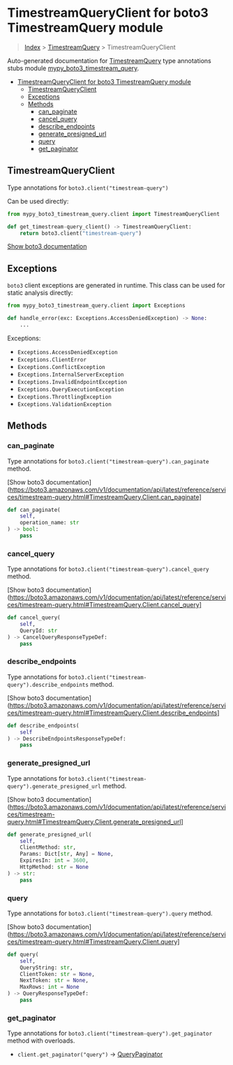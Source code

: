 # TimestreamQueryClient for boto3 TimestreamQuery module

> [Index](../README.md) > [TimestreamQuery](./README.md) > TimestreamQueryClient

Auto-generated documentation for [TimestreamQuery](https://boto3.amazonaws.com/v1/documentation/api/latest/reference/services/timestream-query.html#TimestreamQuery)
type annotations stubs module [mypy_boto3_timestream_query](https://pypi.org/project/mypy-boto3-timestream-query/).

- [TimestreamQueryClient for boto3 TimestreamQuery module](#timestreamqueryclient-for-boto3-timestreamquery-module)
  - [TimestreamQueryClient](#timestreamqueryclient)
  - [Exceptions](#exceptions)
  - [Methods](#methods)
    - [can_paginate](#can_paginate)
    - [cancel_query](#cancel_query)
    - [describe_endpoints](#describe_endpoints)
    - [generate_presigned_url](#generate_presigned_url)
    - [query](#query)
    - [get_paginator](#get_paginator)

## TimestreamQueryClient

Type annotations for `boto3.client("timestream-query")`

Can be used directly:

```python
from mypy_boto3_timestream_query.client import TimestreamQueryClient

def get_timestream-query_client() -> TimestreamQueryClient:
    return boto3.client("timestream-query")
```

[Show boto3 documentation](https://boto3.amazonaws.com/v1/documentation/api/latest/reference/services/timestream-query.html#TimestreamQuery.Client)

## Exceptions


`boto3` client exceptions are generated in runtime. This class can be used for static analysis directly:

```python
from mypy_boto3_timestream_query.client import Exceptions

def handle_error(exc: Exceptions.AccessDeniedException) -> None:
    ...
```


Exceptions:

- `Exceptions.AccessDeniedException`
- `Exceptions.ClientError`
- `Exceptions.ConflictException`
- `Exceptions.InternalServerException`
- `Exceptions.InvalidEndpointException`
- `Exceptions.QueryExecutionException`
- `Exceptions.ThrottlingException`
- `Exceptions.ValidationException`


## Methods


### can_paginate

Type annotations for `boto3.client("timestream-query").can_paginate` method.

[Show boto3 documentation](https://boto3.amazonaws.com/v1/documentation/api/latest/reference/services/timestream-query.html#TimestreamQuery.Client.can_paginate]

```python
def can_paginate(
    self,
    operation_name: str
) -> bool:
    pass
```

### cancel_query

Type annotations for `boto3.client("timestream-query").cancel_query` method.

[Show boto3 documentation](https://boto3.amazonaws.com/v1/documentation/api/latest/reference/services/timestream-query.html#TimestreamQuery.Client.cancel_query]

```python
def cancel_query(
    self,
    QueryId: str
) -> CancelQueryResponseTypeDef:
    pass
```

### describe_endpoints

Type annotations for `boto3.client("timestream-query").describe_endpoints` method.

[Show boto3 documentation](https://boto3.amazonaws.com/v1/documentation/api/latest/reference/services/timestream-query.html#TimestreamQuery.Client.describe_endpoints]

```python
def describe_endpoints(
    self
) -> DescribeEndpointsResponseTypeDef:
    pass
```

### generate_presigned_url

Type annotations for `boto3.client("timestream-query").generate_presigned_url` method.

[Show boto3 documentation](https://boto3.amazonaws.com/v1/documentation/api/latest/reference/services/timestream-query.html#TimestreamQuery.Client.generate_presigned_url]

```python
def generate_presigned_url(
    self,
    ClientMethod: str,
    Params: Dict[str, Any] = None,
    ExpiresIn: int = 3600,
    HttpMethod: str = None
) -> str:
    pass
```

### query

Type annotations for `boto3.client("timestream-query").query` method.

[Show boto3 documentation](https://boto3.amazonaws.com/v1/documentation/api/latest/reference/services/timestream-query.html#TimestreamQuery.Client.query]

```python
def query(
    self,
    QueryString: str,
    ClientToken: str = None,
    NextToken: str = None,
    MaxRows: int = None
) -> QueryResponseTypeDef:
    pass
```



### get_paginator

Type annotations for `boto3.client("timestream-query").get_paginator` method with overloads.

- `client.get_paginator("query")` -> [QueryPaginator](./paginators.md#querypaginator)


